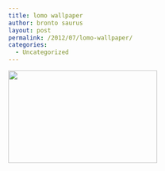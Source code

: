 ```yaml
---
title: lomo wallpaper
author: bronto saurus
layout: post
permalink: /2012/07/lomo-wallpaper/
categories:
  - Uncategorized
---
```

[<img src="http://brontosaurusrex.69.mu/wp-content/uploads/2012/07/lomoWalLlessgrainBW-300x187.png" alt="" title="lomoWalLlessgrainBW" width="300" height="187" class="aligncenter size-medium wp-image-2229" />][1]

 [1]: http://brontosaurusrex.69.mu/wp-content/uploads/2012/07/lomoWalLlessgrainBW.png
